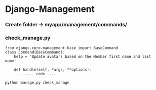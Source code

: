# Django-Management


 ### Create folder -> myapp/management/commands/ ###


### check_manage.py
```
from django.core.management.base import BaseCommand
class Command(BaseCommand):
    help = 'Update avatars based on the Member first name and last name'

    def handle(self, *args, **options):
       ...... code ....

```


``` python manage.py check_manage ```
